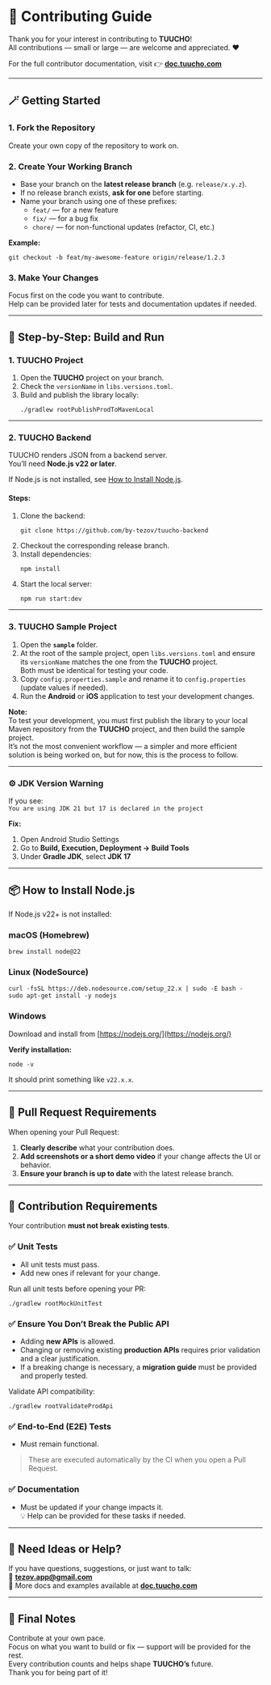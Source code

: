 # 🧩 Contributing Guide

Thank you for your interest in contributing to **TUUCHO**!  
All contributions — small or large — are welcome and appreciated. ❤️

For the full contributor documentation, visit 👉 [**doc.tuucho.com**](https://doc.tuucho.com)

---

## 🪄 Getting Started

### 1. Fork the Repository
Create your own copy of the repository to work on.

### 2. Create Your Working Branch
- Base your branch on the **latest release branch** (e.g. `release/x.y.z`).
- If no release branch exists, **ask for one** before starting.
- Name your branch using one of these prefixes:
    - `feat/` — for a new feature
    - `fix/` — for a bug fix
    - `chore/` — for non-functional updates (refactor, CI, etc.)

**Example:**  
```
git checkout -b feat/my-awesome-feature origin/release/1.2.3
```

### 3. Make Your Changes
Focus first on the code you want to contribute.  
Help can be provided later for tests and documentation updates if needed.

---

## 🧱 Step-by-Step: Build and Run

### **1. TUUCHO Project**

1. Open the **TUUCHO** project on your branch.
2. Check the `versionName` in `libs.versions.toml`.
3. Build and publish the library locally:  
   ```
   ./gradlew rootPublishProdToMavenLocal
   ```

---

### **2. TUUCHO Backend**

TUUCHO renders JSON from a backend server.  
You’ll need **Node.js v22 or later**.

If Node.js is not installed, see [How to Install Node.js](#how-to-install-nodejs).

#### Steps:
1. Clone the backend:  
   ```
   git clone https://github.com/by-tezov/tuucho-backend
   ```
2. Checkout the corresponding release branch.
3. Install dependencies:  
   ```
   npm install
   ```
4. Start the local server:  
   ```
   npm run start:dev
   ```

---

### **3. TUUCHO Sample Project**

1. Open the **`sample`** folder.
2. At the root of the sample project, open `libs.versions.toml` and ensure its `versionName` matches the one from the **TUUCHO** project.  
   Both must be identical for testing your code.
3. Copy `config.properties.sample` and rename it to `config.properties` (update values if needed).
4. Run the **Android** or **iOS** application to test your development changes.

**Note:**  
To test your development, you must first publish the library to your local Maven repository from the **TUUCHO** project, and then build the sample project.  
It’s not the most convenient workflow — a simpler and more efficient solution is being worked on, but for now, this is the process to follow.

---

### ⚙️ JDK Version Warning

If you see:  
`You are using JDK 21 but 17 is declared in the project`

**Fix:**
1. Open Android Studio Settings
2. Go to **Build, Execution, Deployment → Build Tools**
3. Under **Gradle JDK**, select **JDK 17**

---

## 📦 How to Install Node.js

If Node.js v22+ is not installed:

### macOS (Homebrew)
```
brew install node@22
```

### Linux (NodeSource)
```
curl -fsSL https://deb.nodesource.com/setup_22.x | sudo -E bash -
sudo apt-get install -y nodejs
```

### Windows
Download and install from [https://nodejs.org/](https://nodejs.org/)

**Verify installation:**  
```
node -v
```

It should print something like `v22.x.x`.

---

## 🧾 Pull Request Requirements

When opening your Pull Request:

1. **Clearly describe** what your contribution does.
2. **Add screenshots or a short demo video** if your change affects the UI or behavior.
3. **Ensure your branch is up to date** with the latest release branch.

---

## 🧪 Contribution Requirements

Your contribution **must not break existing tests**.

### ✅ Unit Tests
- All unit tests must pass.
- Add new ones if relevant for your change.

Run all unit tests before opening your PR:  
```
./gradlew rootMockUnitTest
```

### ✅ Ensure You Don’t Break the Public API
- Adding **new APIs** is allowed.
- Changing or removing existing **production APIs** requires prior validation and a clear justification.
- If a breaking change is necessary, a **migration guide** must be provided and properly tested.

Validate API compatibility:  
```
./gradlew rootValidateProdApi
```

### ✅ End-to-End (E2E) Tests
- Must remain functional.
> These are executed automatically by the CI when you open a Pull Request.

### ✅ Documentation
- Must be updated if your change impacts it.  
  💡 Help can be provided for these tasks if needed.

---

## 🧭 Need Ideas or Help?

If you have questions, suggestions, or just want to talk:  
📩 **tezov.app@gmail.com**  
💬 More docs and examples available at [**doc.tuucho.com**](https://doc.tuucho.com)

---

## 💙 Final Notes

Contribute at your own pace.  
Focus on what you want to build or fix — support will be provided for the rest.  
Every contribution counts and helps shape **TUUCHO’s** future.  
Thank you for being part of it!
